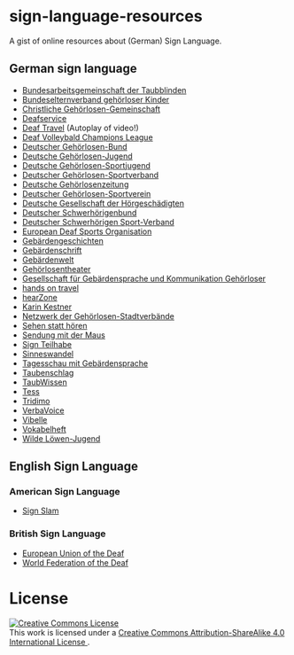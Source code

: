 # sign-language-resources

A gist of online resources about (German) Sign Language.

## German sign language

* [Bundesarbeitsgemeinschaft der Taubblinden](http://bundesarbeitsgemeinschaft-taubblinden.de/)
* [Bundeselternverband gehörloser Kinder](http://gehoerlosekinder.de/)
* [Christliche Gehörlosen-Gemeinschaft](http://cgg-online.de/)
* [Deafservice](http://www.deafservice.de/de/index.php)
* [Deaf Travel](http://www.deaftravel.de/) (Autoplay of video!)
* [Deaf Volleybald Champions League](http://www.dvcl.info/)
* [Deutscher Gehörlosen-Bund](http://www.gehoerlosen-bund.de)
* [Deutsche Gehörlosen-Jugend](http://www.gehoerlosen-jugend.de/)
* [Deutsche Gehörlosen-Sportjugend](http://www.dg-sportjugend.de/)
* [Deutscher Gehörlosen-Sportverband](http://www.dgs-vb.de/)
* [Deutsche Gehörlosenzeitung](http://www.gehoerlosenzeitung.de/)
* [Deutscher Gehörlosen-Sportverein](http://www.dg-sv.de/)
* [Deutsche Gesellschaft der Hörgeschädigten](http://www.deutsche-gesellschaft.de/)
* [Deutscher Schwerhörigenbund](http://www.schwerhoerigen-netz.de/MAIN/home.asp)
* [Deutscher Schwerhörigen Sport-Verband](http://www.d-s-s-v.de/)
* [European Deaf Sports Organisation](http://www.edso.eu/)
* [Gebärdengeschichten](http://kinderbuecher.gmu.de/#geschichten)
* [Gebärdenschrift](http://gebaerdenschrift.de/)
* [Gebärdenwelt](http://www.gebaerdenwelt.tv/)
* [Gehörlosentheater](http://www.gehoerlosentheater.de/)
* [Gesellschaft für Gebärdensprache und Kommunikation Gehörloser](https://www.idgs.uni-hamburg.de/ueber-das-institut/ggkg.html)
* [hands on travel](http://www.handsontvl.com/)
* [hearZone](http://www.hearzone.net/)
* [Karin Kestner](http://kestner.de/)
* [Netzwerk der Gehörlosen-Stadtverbände](http://www.net-gest.de/)
* [Sehen statt hören](https://www.br.de/br-fernsehen/sendungen/sehen-statt-hoeren/index.html)
* [Sendung mit der Maus](http://www.wdrmaus.de/aktuelle-sendung/gebaerden.php5)
* [Sign Teilhabe](http://www.sign-teilhabe.vgku.de/)
* [Sinneswandel](http://www.sinneswandel-berlin.de/)
* [Tagesschau mit Gebärdensprache](http://www.ardmediathek.de/tv/Tagesschau-mit-Geb%C3%A4rdensprache/Sendung?documentId=12722002)
* [Taubenschlag](http://taubenschlag.de/)
* [TaubWissen](http://www.taubwissen.de/content/)
* [Tess](http://www.tess-relay-dienste.de/)
* [Tridimo](http://www.tridimo.de/)
* [VerbaVoice](http://www.verbavoice.de/)
* [Vibelle](http://www.vibelle.de/)
* [Vokabelheft](https://www.sign-lang.uni-hamburg.de/alex/)
* [Wilde Löwen-Jugend](http://www.wildeloewenjugend.de/)

## English Sign Language

### American Sign Language

* [Sign Slam](http://www.aslam.com/press)

### British Sign Language

* [European Union of the Deaf](https://www.eud.eu/)
* [World Federation of the Deaf](http://wfdeaf.org/)

# License

<a rel="license" href="http://creativecommons.org/licenses/by-sa/4.0/">
<img alt="Creative Commons License" style="border-width:0" src="https://i.creativecommons.org/l/by-sa/4.0/88x31.png" />
</a>
<br />
This work is licensed under a
<a rel="license" href="http://creativecommons.org/licenses/by-sa/4.0/">
Creative Commons Attribution-ShareAlike 4.0 International License
</a>.
